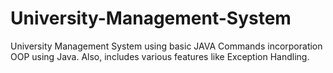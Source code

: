 # University-Management-System
University Management System using basic JAVA Commands incorporation OOP using Java. Also, includes various features like Exception Handling. 
